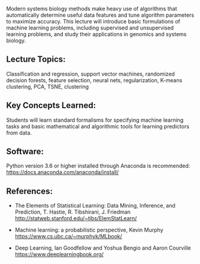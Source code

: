 Modern systems biology methods make heavy use of algorithms that automatically
determine useful data features and tune algorithm parameters to maximize
accuracy. This lecture will introduce basic formulations of machine learning problems, including supervised and unsupervised learning problems, and study their applications in genomics and systems biology. 

## Lecture Topics: 

Classification and regression, support vector machines, randomized decision
forests, feature selection, neural nets, regularization, K-means
clustering, PCA, TSNE, clustering

## Key Concepts Learned:

Students will learn standard formalisms for specifying machine learning tasks
and basic mathematical and algorithmic tools for learning predictors from data. 


## Software:
Python version 3.6 or higher installed through Anaconda is recommended:
https://docs.anaconda.com/anaconda/install/



## References:

- The Elements of  Statistical Learning: Data Mining, Inference, and Prediction, 
T. Hastie, R. Tibshirani, J. Friedman
http://statweb.stanford.edu/~tibs/ElemStatLearn/

- Machine learning: a probabilistic perspective, 
Kevin Murphy
https://www.cs.ubc.ca/~murphyk/MLbook/

- Deep Learning, 
Ian Goodfellow and Yoshua Bengio and Aaron Courville
https://www.deeplearningbook.org/
